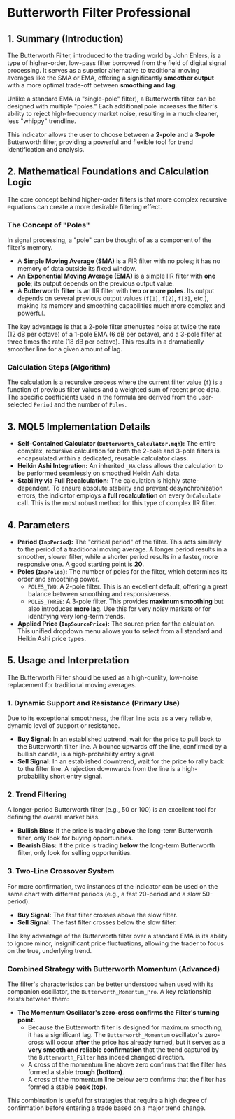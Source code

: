 # Butterworth Filter Professional

## 1. Summary (Introduction)

The Butterworth Filter, introduced to the trading world by John Ehlers, is a type of higher-order, low-pass filter borrowed from the field of digital signal processing. It serves as a superior alternative to traditional moving averages like the SMA or EMA, offering a significantly **smoother output** with a more optimal trade-off between **smoothing and lag**.

Unlike a standard EMA (a "single-pole" filter), a Butterworth filter can be designed with multiple "poles." Each additional pole increases the filter's ability to reject high-frequency market noise, resulting in a much cleaner, less "whippy" trendline.

This indicator allows the user to choose between a **2-pole** and a **3-pole** Butterworth filter, providing a powerful and flexible tool for trend identification and analysis.

## 2. Mathematical Foundations and Calculation Logic

The core concept behind higher-order filters is that more complex recursive equations can create a more desirable filtering effect.

### The Concept of "Poles"

In signal processing, a "pole" can be thought of as a component of the filter's memory.

* A **Simple Moving Average (SMA)** is a FIR filter with no poles; it has no memory of data outside its fixed window.
* An **Exponential Moving Average (EMA)** is a simple IIR filter with **one pole**; its output depends on the previous output value.
* A **Butterworth filter** is an IIR filter with **two or more poles**. Its output depends on several previous output values (`f[1]`, `f[2]`, `f[3]`, etc.), making its memory and smoothing capabilities much more complex and powerful.

The key advantage is that a 2-pole filter attenuates noise at twice the rate (12 dB per octave) of a 1-pole EMA (6 dB per octave), and a 3-pole filter at three times the rate (18 dB per octave). This results in a dramatically smoother line for a given amount of lag.

### Calculation Steps (Algorithm)

The calculation is a recursive process where the current filter value (`f`) is a function of previous filter values and a weighted sum of recent price data. The specific coefficients used in the formula are derived from the user-selected `Period` and the number of `Poles`.

## 3. MQL5 Implementation Details

* **Self-Contained Calculator (`Butterworth_Calculator.mqh`):** The entire complex, recursive calculation for both the 2-pole and 3-pole filters is encapsulated within a dedicated, reusable calculator class.
* **Heikin Ashi Integration:** An inherited `_HA` class allows the calculation to be performed seamlessly on smoothed Heikin Ashi data.
* **Stability via Full Recalculation:** The calculation is highly state-dependent. To ensure absolute stability and prevent desynchronization errors, the indicator employs a **full recalculation** on every `OnCalculate` call. This is the most robust method for this type of complex IIR filter.

## 4. Parameters

* **Period (`InpPeriod`):** The "critical period" of the filter. This acts similarly to the period of a traditional moving average. A longer period results in a smoother, slower filter, while a shorter period results in a faster, more responsive one. A good starting point is **20**.
* **Poles (`InpPoles`):** The number of poles for the filter, which determines its order and smoothing power.
  * `POLES_TWO`: A 2-pole filter. This is an excellent default, offering a great balance between smoothing and responsiveness.
  * `POLES_THREE`: A 3-pole filter. This provides **maximum smoothing** but also introduces **more lag**. Use this for very noisy markets or for identifying very long-term trends.
* **Applied Price (`InpSourcePrice`):** The source price for the calculation. This unified dropdown menu allows you to select from all standard and Heikin Ashi price types.

## 5. Usage and Interpretation

The Butterworth Filter should be used as a high-quality, low-noise replacement for traditional moving averages.

### **1. Dynamic Support and Resistance (Primary Use)**

Due to its exceptional smoothness, the filter line acts as a very reliable, dynamic level of support or resistance.

* **Buy Signal:** In an established uptrend, wait for the price to pull back to the Butterworth filter line. A bounce upwards off the line, confirmed by a bullish candle, is a high-probability entry signal.
* **Sell Signal:** In an established downtrend, wait for the price to rally back to the filter line. A rejection downwards from the line is a high-probability short entry signal.

### **2. Trend Filtering**

A longer-period Butterworth filter (e.g., 50 or 100) is an excellent tool for defining the overall market bias.

* **Bullish Bias:** If the price is trading **above** the long-term Butterworth filter, only look for buying opportunities.
* **Bearish Bias:** If the price is trading **below** the long-term Butterworth filter, only look for selling opportunities.

### **3. Two-Line Crossover System**

For more confirmation, two instances of the indicator can be used on the same chart with different periods (e.g., a fast 20-period and a slow 50-period).

* **Buy Signal:** The fast filter crosses above the slow filter.
* **Sell Signal:** The fast filter crosses below the slow filter.

The key advantage of the Butterworth filter over a standard EMA is its ability to ignore minor, insignificant price fluctuations, allowing the trader to focus on the true, underlying trend.

### **Combined Strategy with Butterworth Momentum (Advanced)**

The filter's characteristics can be better understood when used with its companion oscillator, the `Butterworth_Momentum_Pro`. A key relationship exists between them:

* **The Momentum Oscillator's zero-cross confirms the Filter's turning point.**
  * Because the Butterworth filter is designed for maximum smoothing, it has a significant lag. The `Butterworth_Momentum` oscillator's zero-cross will occur **after** the price has already turned, but it serves as a **very smooth and reliable confirmation** that the trend captured by the `Butterworth_Filter` has indeed changed direction.
  * A cross of the momentum line above zero confirms that the filter has formed a stable **trough (bottom)**.
  * A cross of the momentum line below zero confirms that the filter has formed a stable **peak (top)**.

This combination is useful for strategies that require a high degree of confirmation before entering a trade based on a major trend change.
